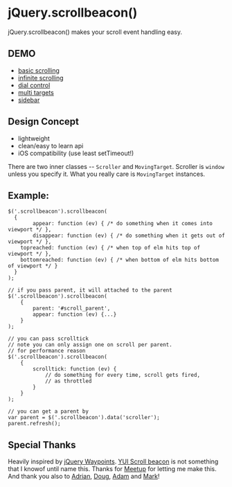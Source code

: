 jQuery.scrollbeacon()
=====================

jQuery.scrollbeacon() makes your scroll event handling easy.

## DEMO

* [basic scrolling](http://beatak.github.com/jquery-scrollbeacon/)
* [infinite scrolling](http://beatak.github.com/jquery-scrollbeacon/infinitescroll.html)
* [dial control](http://beatak.github.com/jquery-scrollbeacon/dial.html)
* [multi targets](http://beatak.github.com/jquery-scrollbeacon/multitargets.html)
* [sidebar](http://beatak.github.com/jquery-scrollbeacon/sidebar.html)

## Design Concept

* lightweight
* clean/easy to learn api
* iOS compatibility (use least setTimeout!)

There are two inner classes -- `Scroller` and `MovingTarget`.
Scroller is `window` unless you specify it.
What you really care is `MovingTarget` instances.

## Example:

    $('.scrollbeacon').scrollbeacon(
      {
    		appear: function (ev) { /* do something when it comes into viewport */ },
    		disappear: function (ev) { /* do something when it gets out of viewport */ },
        topreached: function (ev) { /* when top of elm hits top of viewport */ },
        bottomreached: function (ev) { /* when bottom of elm hits bottom of viewport */ }
      }
    );

    // if you pass parent, it will attached to the parent
    $('.scrollbeacon').scrollbeacon(
    	{
    		parent: '#scroll_parent',
    		appear: function (ev) {...}
    	}
    );

    // you can pass scrolltick
    // note you can only assign one on scroll per parent.
    // for performance reason
    $('.scrollbeacon').scrollbeacon(
    	{
    		scrolltick: function (ev) {
    			// do something for every time, scroll gets fired,
    			// as throttled
    		}
    	}
    );

    // you can get a parent by
    var parent = $('.scrollbeacon').data('scroller');
    parent.refresh();

## Special Thanks

Heavily inspired by [jQuery Waypoints](http://imakewebthings.com/jquery-waypoints/).  [YUI Scroll beacon](http://yuilibrary.com/gallery/show/scroll-beacon) is not something that I knowof until name this.  Thanks for [Meetup](http://www.meetup.com/) for letting me make this.  And thank you also to [Adrian](http://twitter.com/adrianparsons), [Doug](http://twitter.com/softprops), [Adam](http://twitter.com/akdetrick) and [Mark](http://twitter.com/fishmongr)!
